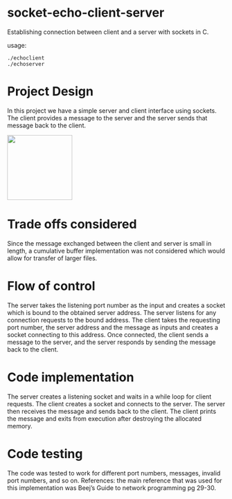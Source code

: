 # socket-echo-client-server
Establishing connection between client and a server with sockets in C.

usage:
```
./echoclient
./echoserver
```

# Project Design
In this project we have a simple server and client interface using sockets. The client provides a message to the server and the server sends that message back to the client. 

<image src="https://raw.githubusercontent.com/sreeganeshji/socket-echo-client-server/master/Illustrations/echo.png" height=150>
 
# Trade offs considered 
Since the message exchanged between the client and server is small in length, a cumulative buffer implementation was not considered which would allow for transfer of larger files. 

# Flow of control 
The server takes the listening port number as the input and creates a socket which is bound to the obtained server address. The server listens for any connection requests to the bound address. 
The client takes the requesting port number, the server address and the message as inputs and creates a socket connecting to this address. Once connected, the client sends a message to the server, and the server responds by sending the message back to the client.

# Code implementation 
The server creates a listening socket and waits in a while loop for client requests. The client creates a socket and connects to the server. The server then receives the message and sends back to the client. The client prints the message and exits from execution after destroying the allocated memory. 

# Code testing 
The code was tested to work for different port numbers, messages, invalid port numbers, and so on. 
References: the main reference that was used for this implementation was Beej’s Guide to network programming pg 29-30. 
